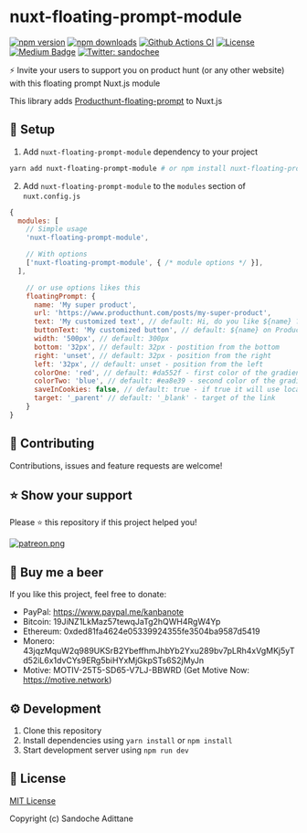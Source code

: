 # nuxt-floating-prompt-module

[![npm version][npm-version-src]][npm-version-href]
[![npm downloads][npm-downloads-src]][npm-downloads-href]
[![Github Actions CI][github-actions-ci-src]][github-actions-ci-href]
[![License][license-src]][license-href]
[![Medium Badge](https://badgen.net/badge/icon/medium?icon=medium&label)](https://medium.com/@sandoche)
[![Twitter: sandochee](https://img.shields.io/twitter/follow/sandochee.svg?style=social)](https://twitter.com/sandochee)

⚡️ Invite your users to support you on product hunt (or any other website) with this floating prompt Nuxt.js module

This library adds [Producthunt-floating-prompt](https://github.com/sandoche/Producthunt-floating-prompt) to Nuxt.js

## 📖 Setup

1. Add `nuxt-floating-prompt-module` dependency to your project

```bash
yarn add nuxt-floating-prompt-module # or npm install nuxt-floating-prompt-module
```

2. Add `nuxt-floating-prompt-module` to the `modules` section of `nuxt.config.js`

```js
{
  modules: [
    // Simple usage
    'nuxt-floating-prompt-module',

    // With options
    ['nuxt-floating-prompt-module', { /* module options */ }],
  ],

    // or use options likes this
    floatingPrompt: {
      name: 'My super product',
      url: 'https://www.producthunt.com/posts/my-super-product',
      text: 'My customized text', // default: Hi, do you like ${name} ? Don't forget to show your love on Product Hunt 🚀
      buttonText: 'My customized button', // default: ${name} on Product Hunt
      width: '500px', // default: 300px
      bottom: '32px', // default: 32px - postition from the bottom
      right: 'unset', // default: 32px - position from the right
      left: '32px', // default: unset - position from the left
      colorOne: 'red', // default: #da552f - first color of the gradient
      colorTwo: 'blue', // default: #ea8e39 - second color of the gradient
      saveInCookies: false, // default: true - if true it will use localStorage to appear only once
      target: '_parent' // default: '_blank' - target of the link
    }
}
```

## 🤝 Contributing

Contributions, issues and feature requests are welcome!

## ⭐️ Show your support

Please ⭐️ this repository if this project helped you!

<a href="https://www.patreon.com/sandoche">[![patreon.png](https://c5.patreon.com/external/logo/become_a_patron_button.png)](https://www.patreon.com/sandoche)</a>

## 🍺 Buy me a beer

If you like this project, feel free to donate:

- PayPal: https://www.paypal.me/kanbanote
- Bitcoin: 19JiNZ1LkMaz57tewqJaTg2hQWH4RgW4Yp
- Ethereum: 0xded81fa4624e05339924355fe3504ba9587d5419
- Monero: 43jqzMquW2q989UKSrB2YbeffhmJhbYb2Yxu289bv7pLRh4xVgMKj5yTd52iL6x1dvCYs9ERg5biHYxMjGkpSTs6S2jMyJn
- Motive: MOTIV-25T5-SD65-V7LJ-BBWRD (Get Motive Now: https://motive.network)

## ⚙️ Development

1. Clone this repository
2. Install dependencies using `yarn install` or `npm install`
3. Start development server using `npm run dev`

## 📄 License

[MIT License](./LICENSE)

Copyright (c) Sandoche Adittane

<!-- Badges -->

[npm-version-src]: https://img.shields.io/npm/v/nuxt-floating-prompt-module/latest.svg
[npm-version-href]: https://npmjs.com/package/nuxt-floating-prompt-module
[npm-downloads-src]: https://img.shields.io/npm/dt/nuxt-floating-prompt-module.svg
[npm-downloads-href]: https://npmjs.com/package/nuxt-floating-prompt-module
[github-actions-ci-src]: https://github.com/sandoche/nuxt-floating-prompt-module/workflows/ci/badge.svg
[github-actions-ci-href]: https://github.com/sandoche/nuxt-floating-prompt-module/actions?query=workflow%3Aci
[license-src]: https://img.shields.io/npm/l/nuxt-floating-prompt-module.svg
[license-href]: https://npmjs.com/package/nuxt-floating-prompt-module
